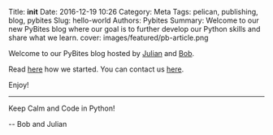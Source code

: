 Title: __init__
Date: 2016-12-19 10:26
Category: Meta
Tags: pelican, publishing, blog, pybites
Slug: hello-world
Authors: Pybites
Summary: Welcome to our new PyBites blog where our goal is to further develop our Python skills and share what we learn.
cover: images/featured/pb-article.png

Welcome to our PyBites blog hosted by [Julian](http://www.techmoneykids.com) and [Bob](http://www.bobcodes.it).

Read [here](http://pybit.es/pages/about.html) how we started. You can contact us [here](http://pybit.es/pages/contact.html).

Enjoy!

---

Keep Calm and Code in Python!
 
-- Bob and Julian
